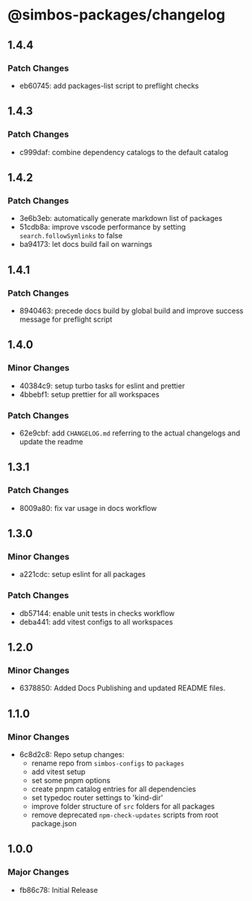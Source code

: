 # @simbos-packages/changelog

## 1.4.4

### Patch Changes

- eb60745: add packages-list script to preflight checks

## 1.4.3

### Patch Changes

- c999daf: combine dependency catalogs to the default catalog

## 1.4.2

### Patch Changes

- 3e6b3eb: automatically generate markdown list of packages
- 51cdb8a: improve vscode performance by setting `search.followSymlinks` to
  false
- ba94173: let docs build fail on warnings

## 1.4.1

### Patch Changes

- 8940463: precede docs build by global build and improve success message for
  preflight script

## 1.4.0

### Minor Changes

- 40384c9: setup turbo tasks for eslint and prettier
- 4bbebf1: setup prettier for all workspaces

### Patch Changes

- 62e9cbf: add `CHANGELOG.md` referring to the actual changelogs and update the
  readme

## 1.3.1

### Patch Changes

- 8009a80: fix var usage in docs workflow

## 1.3.0

### Minor Changes

- a221cdc: setup eslint for all packages

### Patch Changes

- db57144: enable unit tests in checks workflow
- deba441: add vitest configs to all workspaces

## 1.2.0

### Minor Changes

- 6378850: Added Docs Publishing and updated README files.

## 1.1.0

### Minor Changes

- 6c8d2c8: Repo setup changes:
  - rename repo from `simbos-configs` to `packages`
  - add vitest setup
  - set some pnpm options
  - create pnpm catalog entries for all dependencies
  - set typedoc router settings to 'kind-dir'
  - improve folder structure of `src` folders for all packages
  - remove deprecated `npm-check-updates` scripts from root package.json

## 1.0.0

### Major Changes

- fb86c78: Initial Release
